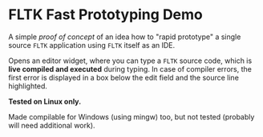 # FLTK Fast Prototyping Demo

A simple *proof of concept* of an idea how to "rapid prototype"
a single source `FLTK` application using `FLTK` itself as an IDE.

Opens an editor widget, where you can type a `FLTK` source code,
which is **live compiled and executed** during typing. In case of
compiler errors, the first error is displayed in a box below
the edit field and the source line highlighted.

**Tested on Linux only.**

Made compilable for Windows (using mingw) too, but not tested
(probably will need additional work).
